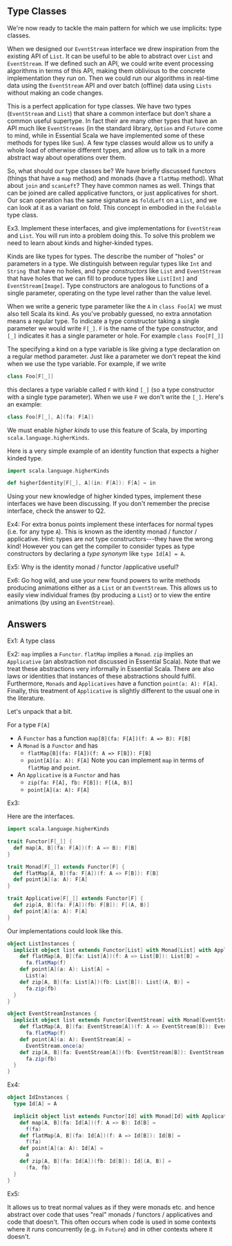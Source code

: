 ## Type Classes

We're now ready to tackle the main pattern for which we use implicits: type classes.

When we designed our `EventStream` interface we drew inspiration from the existing API of `List`. It can be useful to be able to abstract over `List` and `EventStream`. If we defined such an API, we could write event processing algorithms in terms of this API, making them oblivious to the concrete implementation they run on. Then we could run our algorithms in real-time data using the `EventStream` API and over batch (offline) data using `Lists` without making an code changes.

This is a perfect application for type classes. We have two types (`EventStream` and `List`) that share a common interface but don't share a common useful supertype. In fact their are many other types that have an API much like `EventStreams` (in the standard library, `Option` and `Future` come to mind, while in Essential Scala we have implemented some of these methods for types like `Sum`). A few type classes would allow us to unify a whole load of otherwise different types, and allow us to talk in a more abstract way about operations over them.

So, what should our type classes be? We have briefly discussed functors (things that have a `map` method) and monads (have a `flatMap` method). What about `join` and `scanLeft`? They have common names as well. Things that can be joined are called applicative functors, or just applicatives for short. Our scan operation has the same signature as `foldLeft` on a `List`, and we can look at it as a variant on fold. This concept in embodied in the `Foldable` type class.



Ex3. Implement these interfaces, and give implementations for `EventStream` and `List`. You will run into a problem doing this. To solve this problem we need to learn about kinds and higher-kinded types. 

Kinds are like types for types. The describe the number of "holes" or parameters in a type. We distinguish between regular types like `Int` and `String `that have no holes, and *type constructors*  like `List` and `EventStream` that have holes that we can fill to produce types like `List[Int]` and `EventStream[Image]`. Type constructors are analogous to functions of a single parameter, operating on the type level rather than the value level.

When we write a generic type parameter like the `A` in `class Foo[A]` we must also tell Scala its kind. As you've probably guessed, no extra annotation means a regular type. To indicate a type constructor taking a single parameter we would write `F[_]`. `F` is the name of the type constructor, and `[_]` indicates it has a single parameter or hole. For example `class Foo[F[_]]`

The specifying a kind on a type variable is like giving a type declaration on a regular method parameter. Just like a parameter we don't repeat the kind when we use the type variable. For example, if we write

~~~ scala
class Foo[F[_]]
~~~

this declares a type variable called `F` with kind `[_]` (so a type constructor with a single type parameter). When we use `F` we don't write the `[_]`. Here's an example:

~~~ scala
class Foo[F[_], A](fa: F[A])
~~~

We must enable *higher kinds* to use this feature of Scala, by importing `scala.language.higherKinds`.

Here is a very simple example of an identity function that expects a higher kinded type.

~~~ scala
import scala.language.higherKinds

def higherIdentity[F[_], A](in: F[A]): F[A] = in
~~~

Using your new knowledge of higher kinded types, implement these interfaces we have been discussing. If you don't remember the precise interface, check the answer to Q2.

Ex4: For extra bonus points implement these interfaces for normal types (i.e. for any type `A`). This is known as the identity monad / functor / applicative. Hint: types are not type constructors---they have the wrong kind! However you can get the compiler to consider types as type constructors by declaring a *type synonym* like `type Id[A] = A`.

Ex5: Why is the identity monad / functor /applicative useful?

Ex6: Go hog wild, and use your new found powers to write methods producing animations either as a `List` or an `EventStream`. This allows us to easily view individual frames (by producing a `List`) or to view the entire animations (by using an `EventStream`).

## Answers

Ex1: A type class

Ex2: `map` implies a `Functor`. `flatMap` implies a `Monad`. `zip` implies an `Applicative` (an abstraction not discussed in Essential Scala). Note that we treat these abstractions very informally in Essential Scala. There are also laws or identities that instances of these abstractions should fulfil. Furthermore, `Monads` and `Applicatives` have a function `point(a: A): F[A]`. Finally, this treatment of `Applicative` is slightly different to the usual one in the literature.

Let's unpack that a bit.

For a type `F[A]`

- A `Functor` has a function `map[B](fa: F[A])(f: A => B): F[B]`
- A `Monad` is a `Functor` and has
  - `flatMap[B](fa: F[A])(f: A => F[B]): F[B]`
  - `point[A](a: A): F[A]`
  Note you can implement `map` in terms of `flatMap` and `point`.
- An `Applicative` is a `Functor` and has
  - `zip(fa: F[A], fb: F[B]): F[(A, B)]`
  - `point[A](a: A): F[A]`

Ex3:

Here are the interfaces.

~~~ scala
import scala.language.higherKinds

trait Functor[F[_]] {
  def map[A, B](fa: F[A])(f: A => B): F[B]
}

trait Monad[F[_]] extends Functor[F] {
  def flatMap[A, B](fa: F[A])(f: A => F[B]): F[B]
  def point[A](a: A): F[A]
}

trait Applicative[F[_]] extends Functor[F] {
  def zip[A, B](fa: F[A])(fb: F[B]): F[(A, B)]
  def point[A](a: A): F[A]
}
~~~

Our implementations could look like this.

~~~ scala
object ListInstances {
  implicit object list extends Functor[List] with Monad[List] with Applicative[List] {
    def flatMap[A, B](fa: List[A])(f: A => List[B]): List[B] =
      fa.flatMap(f)
    def point[A](a: A): List[A] =
      List(a)
    def zip[A, B](fa: List[A])(fb: List[B]): List[(A, B)] =
      fa.zip(fb)
  }
}

object EventStreamInstances {
  implicit object list extends Functor[EventStream] with Monad[EventStream] with Applicative[EventStream] {
    def flatMap[A, B](fa: EventStream[A])(f: A => EventStream[B]): EventStream[B] =
      fa.flatMap(f)
    def point[A](a: A): EventStream[A] =
      EventStream.once(a)
    def zip[A, B](fa: EventStream[A])(fb: EventStream[B]): EventStream[(A, B)] =
      fa.zip(fb)
  }
}
~~~

Ex4:

~~~ scala
object IdInstances {
  type Id[A] = A

  implicit object list extends Functor[Id] with Monad[Id] with Applicative[Id] {
    def map[A, B](fa: Id[A])(f: A => B): Id[B] =
      f(fa)
    def flatMap[A, B](fa: Id[A])(f: A => Id[B]): Id[B] =
      f(fa)
    def point[A](a: A): Id[A] =
      a
    def zip[A, B](fa: Id[A])(fb: Id[B]): Id[(A, B)] =
      (fa, fb)
  }
}
~~~

Ex5:

It allows us to treat normal values as if they were monads etc. and hence abstract over code that uses "real" monads / functors / applicatives and code that doesn't. This often occurs when code is used in some contexts where it runs concurrently (e.g. in `Future`) and in other contexts where it doesn't. 
